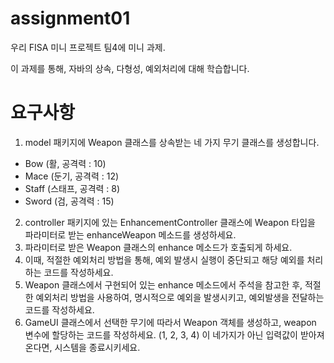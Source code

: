# assignment01

우리 FISA 미니 프로젝트 팀4에 미니 과제.

이 과제를 통해, 자바의 상속, 다형성, 예외처리에 대해 학습합니다.

# 요구사항

1. model 패키지에 Weapon 클래스를 상속받는 네 가지 무기 클래스를 생성합니다.
 - Bow (활, 공격력 : 10)
 - Mace (둔기, 공격력 : 12)
 - Staff (스태프, 공격력 : 8)
 - Sword (검, 공격력 : 15)
2. controller 패키지에 있는 EnhancementController 클래스에 Weapon 타입을 파라미터로 받는 enhanceWeapon 메소드를 생성하세요.
3. 파라미터로 받은 Weapon 클래스의 enhance 메소드가 호출되게 하세요.
4. 이때, 적절한 예외처리 방법을 통해, 예외 발생시 실행이 중단되고 해당 예외를 처리하는 코드를 작성하세요.
5. Weapon 클래스에서 구현되어 있는 enhance 메소드에서 주석을 참고한 후, 적절한 예외처리 방법을 사용하여, 명시적으로 예외을 발생시키고, 예외발생을 전달하는 코드를 작성하세요.
6. GameUI 클래스에서 선택한 무기에 따라서 Weapon 객체를 생성하고, weapon 변수에 할당하는 코드를 작성하세요. (1, 2, 3, 4) 이 네가지가 아닌 입력값이 받아져 온다면, 시스템을 종료시키세요.
